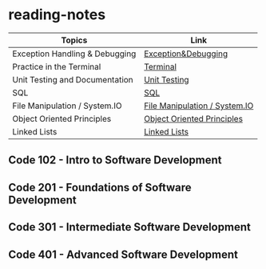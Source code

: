 # reading-notes

| Topics  | Link |
| ------------- | ------------- |
| Exception Handling & Debugging  | [Exception&Debugging](Debugging.md)  |
| Practice in the Terminal  |  [Terminal](index.md)  |
| Unit Testing and Documentation  |  [Unit Testing](unittest.md)  |
| SQL  |  [SQL](photo.md)  |
| File Manipulation / System.IO  |  [File Manipulation / System.IO](FileManipulation&SystemIO.md)  |
| Object Oriented Principles  |  [Object Oriented Principles](OOP.md)  |
| Linked Lists  |  [Linked Lists](LinkedLists.md)  |





## Code 102 - Intro to Software Development
## Code 201 - Foundations of Software Development
## Code 301 - Intermediate Software Development
## Code 401 - Advanced Software Development